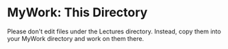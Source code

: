 # MyWork: This Directory

Please don't edit files under the Lectures directory. Instead, copy them into your
MyWork directory and work on them there.
